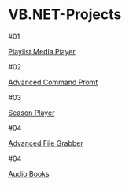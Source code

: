 # VB.NET-Projects

#01

<a href="https://github.com/EmuZONE/VB.NET-Projects/tree/master/Source/Playlist%20Media%20Player">Playlist Media Player</a>

#02

<a href="https://github.com/EmuZONE/VB.NET-Projects/tree/master/Source/Advanced%20Command%20Promt">Advanced Command Promt</a>

#03

<a href="https://github.com/EmuZONE/VB.NET-Projects/tree/master/Source/Season%20Player">Season Player</a>

#04

<a href="https://github.com/EmuZONE/VB.NET-Projects/tree/master/Source/Advanced%20File%20Grabber">Advanced File Grabber</a>

#04

<a href="https://github.com/EmuZONE/VB.NET-Projects/tree/master/Source/Audio%20Books">Audio Books</a>

